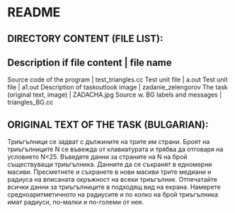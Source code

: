 
# README


## DIRECTORY CONTENT (FILE LIST):

Description if file content	|	file name 
----------------------------------------------------------
Source code of the program	|	test_triangles.cc
Test unit file		|	a.out
Test unit file		|	a1.out
Description of taskoutlook image  |	zadanie_zelengorov
The task (original text, image)	| ZADACHA.jpg
Source w. BG labels and messages |	triangles_BG.cc


## ORIGINAL TEXT OF THE TASK (BULGARIAN):
Триъгълници се задват с дължините на трите им страни. 
Броят на триъгълниците N се въвежда от клавиатурата и трябва да отговаря на условието N<25. 
Въведете данни за страните на N на брой съществуващи триъгълника. Данните да се съхранят в едномерни масиви. 
Пресметнете и съхранете в нови масиви трите медиани и радиуса на вписаната окръжност на всеки триъгълник. 
Отпечатайте всички данни за триъгълниците в подходящ вид на екрана. 
Намерете средноаритметичното на радиусите и по колко на брой триъгълника имат радиуси, по-малки и по-големи от нея.
